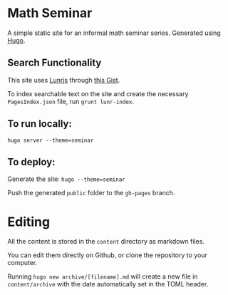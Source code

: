 # Math Seminar

A simple static site for an informal math seminar series. Generated using [Hugo](https://gohugo.io/).

## Search Functionality
This site uses [Lunrjs](https://lunrjs.com) through [this Gist](https://gist.github.com/sebz/efddfc8fdcb6b480f567).

To index searchable text on the site and create the necessary `PagesIndex.json` file, run `grunt lunr-index`.


## To run locally:
`hugo server --theme=seminar`

## To deploy:
Generate the site:
`hugo --theme=seminar`

Push the generated `public` folder to the `gh-pages` branch.


# Editing

All the content is stored in the `content` directory as markdown files.

You can edit them directly on Github, or clone the repository to your computer.

Running `hugo new archive/[filename].md` will create a new file in `content/archive` with the date automatically set in the TOML header.
